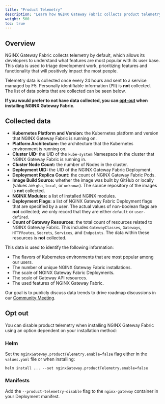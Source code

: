 ```yaml
---
title: "Product Telemetry"
description: "Learn how NGINX Gateway Fabric collects product telemetry to identify areas to focus development on improving."
weight: 500
toc: true
---
```


## Overview

NGINX Gateway Fabric collects telemetry by default, which allows its developers to understand what features are most popular with its user base. This data is used to triage development work, prioritizing features and functionality that will positively impact the most people.

Telemetry data is collected once every 24 hours and sent to a service managed by F5. Personally identifiable information (PII) is **not** collected. The list of data points that are collected can be seen below.

**If you would prefer to not have data collected, you can [opt-out](#opt-out) when installing NGINX Gateway Fabric.**

## Collected data

- **Kubernetes Platform and Version:** the Kubernetes platform and version that NGINX Gateway Fabric is running on.
- **Platform Architecture:** the architecture that the Kubernetes environment is running on.
- **Cluster UID:** the UID of the `kube-system` Namespace in the cluster that NGINX Gateway Fabric is running in.
- **Cluster Node Count:** the number of Nodes in the cluster.
- **Deployment UID:** the UID of the NGINX Gateway Fabric Deployment.
- **Deployment Replica Count:** the count of NGINX Gateway Fabric Pods.
- **Image Build Source:** whether the image was built by GitHub or locally (values are `gha`, `local`, or `unknown`). The source repository of the images is **not** collected.
- **NGINX Modules:** a list of installed NGINX modules.
- **Deployment Flags:** a list of NGINX Gateway Fabric Deployment flags that are specified by a user. The actual values of non-boolean flags are **not** collected; we only record that they are either `default` or `user-defined`.
- **Count of Gateway Resources:** the total count of resources related to NGINX Gateway Fabric. This includes `GatewayClasses`, `Gateways`, `HTTPRoutes`, `Secrets`, `Services`, and `Endpoints`. The data within these resources is **not** collected.

This data is used to identify the following information:

- The flavors of Kubernetes environments that are most popular among our users.
- The number of unique NGINX Gateway Fabric installations.
- The scale of NGINX Gateway Fabric Deployments.
- The scale of Gateway API resources.
- The used features of NGINX Gateway Fabric.

Our goal is to publicly discuss data trends to drive roadmap discussions in our [Community Meeting](https://github.com/nginxinc/nginx-gateway-fabric/discussions/1472).

## Opt out

You can disable product telemetry when installing NGINX Gateway Fabric using an option dependent on your installation method:

### Helm

Set the `nginxGateway.productTelemetry.enable=false` flag either in the `values.yaml` file or when installing:

```shell
helm install ... --set nginxGateway.productTelemetry.enable=false
```

### Manifests

Add the `--product-telemetry-disable` flag to the `nginx-gateway` container in your Deployment manifest.
